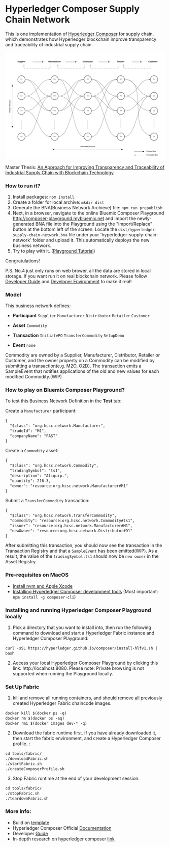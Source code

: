 # Hyperledger Composer Supply Chain Network

This is one implementation of [Hyperledger Composer](https://github.com/hyperledger/composer) for supply chain, which demonstrates how Hyperledger blockchain improve transparency and traceability of industrial supply chain.

![](/docs/flow.png)

Master Thesis: [An Approach for Improving Transparency and Traceability of Industrial Supply Chain with Blockchain Technology](https://pdfs.semanticscholar.org/4472/99551b4255344d22cb45f36cc26bfc305b50.pdf)

### How to run it?

1. Install packages: `npm install`
2. Create a folder for local archive: `mkdir dist`
3. Generate the BNA(Business Network Archieve) file: `npm run prepublish`
4. Next, in a browser, navigate to the online Bluemix Composer Playground http://composer-playground.mybluemix.net and import the newly-generated BNA file into the Playground using the "Import/Replace" button at the bottom left of the screen. Locate the `dist/hyperledger-supply-chain-network.bna` file under your 'hyperledger-supply-chain-network' folder and upload it. This automatically deploys the new business network. 
5. Try to play with it. ([Playground Tutorial](https://hyperledger.github.io/composer/tutorials/playground-guide.html))

Congratulations!

P.S. No.4 just only runs on web brower, all the data are stored in local storage. If you want run it on real blockchain network. Please follow [Developer Guide](https://hyperledger.github.io/composer/tutorials/developer-guide.html) and [Developer Environment](https://hyperledger.github.io/composer/installing/development-tools.html) to make it real!

### Model
This business network defines:

- **Participant**
`Supplier` `Manufacturer` `Distributor` `Retailer`  `Customer`

- **Asset**
`Commodity`

- **Transaction**
`InitiatePO` `TransferCommodity` `SetupDemo`

- **Event**
`none`

Commodity are owned by a Supplier, Manufacturer, Distributor, Retailer or Customer,  and the owner property on a Commodity can be modified by submitting a transaction(e.g. M2O, O2D). The transaction emits a SampleEvent that notifies applications of the old and new values for each modified Commodity.(WIP)

### How to play on Bluemix Composer Playground?

To test this Business Network Definition in the **Test** tab:

Create a `Manufacturer` participant:

```
{
  "$class": "org.hcsc.network.Manufacturer",
  "tradeId": "M1",
  "companyName": "FAST"
}
```

Create a `Commodity` asset:

```
{
  "$class": "org.hcsc.network.Commodity",
  "tradingSymbol": "ts1",
  "description": "Aliquip.",
  "quantity": 216.3,
  "owner": "resource:org.hcsc.network.Manufacturer#M1"
}
```

Submit a `TransferCommodity` transaction:

```
{
  "$class": "org.hcsc.network.TransferCommodity",
  "commodity": "resource:org.hcsc.network.Commodity#ts1",
  "issuer": "resource:org.hcsc.network.Manufacturer#M1",
  "newOwner": "resource:org.hcsc.network.Distributor#D1"
}
```

After submitting this transaction, you should now see the transaction in the Transaction Registry and that a `SampleEvent` has been emitted(WIP). As a result, the value of the `tradingSymbol:ts1` should now be `new owner` in the Asset Registry.

### Pre-requisites on MacOS
- [Install nvm and Apple Xcode](https://hyperledger.github.io/composer/installing/prereqs-mac.html)
- [Installing Hyperledger Composer development tools](https://hyperledger.github.io/composer/installing/development-tools.html) (Most important: `npm install -g composer-cli`)

### Installing and running Hyperledger Composer Playground locally
1. Pick a directory that you want to install into, then run the following command to download and start a Hyperledger Fabric instance and Hyperledger Composer Playground:
```
curl -sSL https://hyperledger.github.io/composer/install-hlfv1.sh | bash
```
2. Access your local Hyperledger Composer Playground by clicking this link: http://localhost:8080. Please note: Private browsing is not supported when running the Playground locally.


### Set Up Fabric
1. kill and remove all running containers, and should remove all previously created Hyperledger Fabric chaincode images.
```
docker kill $(docker ps -q)
docker rm $(docker ps -aq)
docker rmi $(docker images dev-* -q)
```
2. Download the fabric runtime first. If you have already downloaded it, then start the fabric environment, and create a Hyperledger Composer profile. :
```
cd tools/fabric/
./downloadFabric.sh
./startFabric.sh
./createComposerProfile.sh
```
3. Stop Fabric runtime at the end of your development session:
```
cd tools/fabric/
./stopFabric.sh
./teardownFabric.sh
```

### More info:
- Build on [template](https://github.com/hyperledger/composer-sample-networks/tree/master/packages/basic-sample-network)
- Hyperledger Composer Official [Documentation](https://hyperledger.github.io/composer/introduction/introduction.html)
- Developer [Guide](https://hyperledger.github.io/composer/tutorials/developer-guide.html)
- In-depth research on hyperledger composer [link](https://github.com/aietcn/hyperledger-composer)
